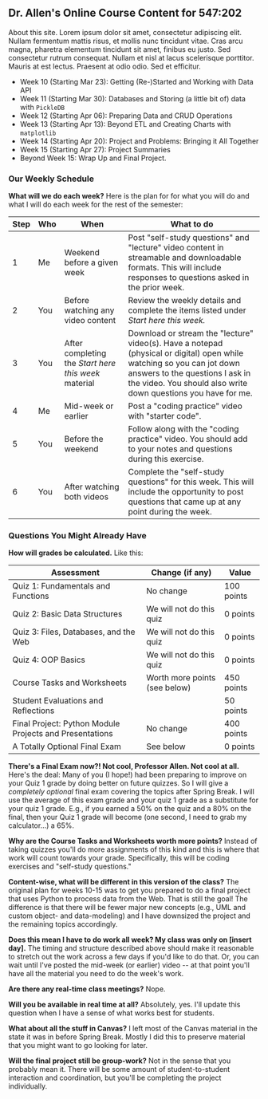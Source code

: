 ## Dr. Allen's Online Course Content for 547:202

About this site. Lorem ipsum dolor sit amet, consectetur adipiscing elit. Nullam fermentum mattis risus, et mollis nunc tincidunt vitae. Cras arcu magna, pharetra elementum tincidunt sit amet, finibus eu justo. Sed consectetur rutrum consequat. Nullam et nisl at lacus scelerisque porttitor. Mauris at est lectus. Praesent at odio odio. Sed et efficitur.

- Week 10 (Starting Mar 23): Getting (Re-)Started and Working with Data API
- Week 11 (Starting Mar 30): Databases and Storing (a little bit of) data with `PickleDB`
- Week 12 (Starting Apr 06): Preparing Data and CRUD Operations
- Week 13 (Starting Apr 13): Beyond ETL and Creating Charts with `matplotlib`
- Week 14 (Starting Apr 20): Project and Problems: Bringing it All Together
- Week 15 (Starting Apr 27): Project Summaries
- Beyond Week 15: Wrap Up and Final Project.

### Our Weekly Schedule

**What will we do each week?** Here is the plan for for what you will do and what I will do each week for the rest of the semester:

Step | Who | When | What to do
---|---|---|---
1 | Me | Weekend before a given week | Post "self-study questions" and "lecture" video content in streamable and downloadable formats. This will include responses to questions asked in the prior week.
2 | You | Before watching any video content | Review the weekly details and complete the items listed under _Start here this week._
3  | You  | After completing the _Start here this week_ material | Download or stream the "lecture" video(s). Have a notepad (physical or digital) open while watching so you can jot down answers to the questions I ask in the video. You should also write down questions you have for me.
4  | Me  | Mid-week or earlier |  Post a "coding practice" video with "starter code".
5  | You  | Before the weekend | Follow along with the "coding practice" video. You should add to your notes and questions during this exercise.
6  | You  | After watching both videos | Complete the "self-study questions" for this week. This will include the opportunity to post questions that came up at any point during the week.

### Questions You Might Already Have

**How will grades be calculated.** Like this:

Assessment | Change (if any) | Value
---|---|---
Quiz 1: Fundamentals and Functions    | No change                 | 100 points
Quiz 2: Basic Data Structures         | We will not do this quiz  | 0 points
Quiz 3: Files, Databases, and the Web | We will not do this quiz  | 0 points
Quiz 4: OOP Basics                    | We will not do this quiz  | 0 points
Course Tasks and Worksheets           | Worth more points (see below)   | 450 points
Student Evaluations and Reflections   |                           | 50 points
Final Project: Python Module Projects and Presentations | No change | 400 points
A Totally Optional Final Exam  | See below | 0 points

**There's a Final Exam now?! Not cool, Professor Allen. Not cool at all.** Here's the deal: Many of you (I hope!) had been preparing to improve on your Quiz 1 grade by doing better on future quizzes. So I will give a _completely optional_ final exam covering the topics after Spring Break. I will use the average of this exam grade and your quiz 1 grade as a substitute for your quiz 1 grade. E.g., if you earned a 50% on the quiz and a 80% on the final, then your Quiz 1 grade will become (one second, I need to grab my calculator...) a 65%.

**Why are the Course Tasks and Worksheets worth more points?** Instead of taking quizzes you'll do more assignments of this kind and this is where that work will count towards your grade. Specifically, this will be coding exercises and "self-study questions."

**Content-wise, what will be different in this version of the class?** The original plan for weeks 10-15 was to get you prepared to do a final project that uses Python to process data from the Web. That is still the goal! The difference is that there will be fewer major new concepts (e.g., UML and custom object- and data-modeling) and I have downsized the project and the remaining topics accordingly.

**Does this mean I have to do work all week? My class was only on \[insert day\].** The timing and structure described above should make it reasonable to stretch out the work across a few days if you'd like to do that. Or, you can wait until I've posted the mid-week (or earlier) video -- at that point you'll have all the material you need to do the week's work.

**Are there any real-time class meetings?** Nope.

**Will you be available in real time at all?** Absolutely, yes. I'll update this question when I have a sense of what works best for students.

**What about all the stuff in Canvas?** I left most of the Canvas material in the state it was in before Spring Break. Mostly I did this to preserve material that you might want to go looking for later.

**Will the final project still be group-work?** Not in the sense that you probably mean it. There will be some amount of student-to-student interaction and coordination, but you'll be completing the project individually.
